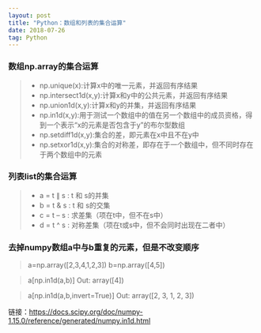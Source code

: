 ```yaml
---
layout: post
title: "Python：数组和列表的集合运算"
date: 2018-07-26
tag: Python
---
```


### 数组np.array的集合运算
> - np.unique(x):计算x中的唯一元素，并返回有序结果
> - np.intersect1d(x,y):计算x和y中的公共元素，并返回有序结果
> - np.union1d(x,y):计算x和y的并集，并返回有序结果
> - np.in1d(x,y):用于测试一个数组中的值在另一个数组中的成员资格，得到一个表示“x的元素是否包含于y”的布尔型数组
> - np.setdiff1d(x,y):集合的差，即元素在x中且不在y中
> - np.setxor1d(x,y):集合的对称差，即存在于一个数组中，但不同时存在于两个数组中的元素


### 列表list的集合运算
> - a = t $\|$ s : t 和 s的并集
> - b = t & s : t 和 s的交集
> - c = t – s : 求差集（项在t中，但不在s中）
> - d = t ^ s : 对称差集（项在t或s中，但不会同时出现在二者中）


### 去掉numpy数组a中与b重复的元素，但是不改变顺序

> a=np.array([2,3,4,1,2,3])
> b=np.array([4,5])

> a[np.in1d(a,b)]
Out: array([4])

> a[np.in1d(a,b,invert=True)]
Out: array([2, 3, 1, 2, 3])

链接：<https://docs.scipy.org/doc/numpy-1.15.0/reference/generated/numpy.in1d.html>
